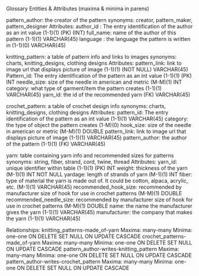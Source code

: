 Glossary
Entities & Attributes (maxima & minima in parens)

pattern_author: the creator of the pattern
  synonyms: creator, pattern_maker, pattern_designer 
  Attributes:
    author_id : The entry identification of the author as an int value (1-1)(1) (PK) (INT)
    full_name: name of the author of this pattern (1-1)(1) VARCHAR(45)
    language : the language the pattern is written in (1-1)(0) VARCHAR(45)
 
knitting_pattern: a table of pattern info and links to images 
	synonyms: charts, knitting_designs, clothing designs 
  Attributes:
    pattern_link: link to image url that displays picture of image (1-1)(1) (NOT NULL) VARCHAR(45)
    Pattern_id: The entry identification of the pattern as an int value (1-1)(1) (PK) INT
    needle_size: size of the needle in american and metric (M-M)(1) INT
    category: what type of garment/item the pattern creates (1-1)(1) VARCHAR(45)
    yarn_id: the id of the recommended yarn (FK) VARCHAR(45)
 
crochet_pattern: a table of crochet design info 
  synonyms: charts, knitting_designs, clothing designs 
  Attributes:
    pattern_id: The entry identification of the pattern as an int value (1-1)(1) VARCHAR(45) 
    category: the type of object the pattern creates (1-M)(0) 
    hook_size: size of the needle in american or metric (M-M)(1) DOUBLE
    pattern_link: link to image url that displays picture of image (1-1)(1) VARCHAR(45)
    pattern_author: the author of the pattern (1-1)(1) (FK) VARCHAR(45)
 
yarn: table containing yarn info and recommended sizes for patterns 
  synonyms: string, fiber, strand, cord, twine, thread 
  Attributes:
    yarn_id: unique identifier within table (1-1)(1) (PK) INT
    weight: thickness of the yarn (M-1)(1) INT NOT NULL
    yardage: length of strands of yarn (M-1)(1) INT
    fiber: type of material the yarn is made out of. It could be cotton, alpaca, acrylic, etc. (M-1)(1) VARCHAR(45)
    recommended_hook_size: recommended by manufacturer size of hook for use in crochet patterns (M-M)(1) DOUBLE
    recommended_needle_size: recommended by manufacturer size of hook for use in crochet patterns (M-M)(1) DOUBLE
    name: the name the manufacturer gives the yarn (1-1)(1) VARCHAR(45)
    manufacturer: the company that makes the yarn (1-1)(1) VARCHAR(45)

Relationships: 
  knitting_patterns-made_of-yarn Maxima: many-many Minima: one-one 
    ON DELETE SET NULL
    ON UPDATE CASCADE
  crochet_patterns-made_of-yarn Maxima: many-many Minima: one-one
    ON DELETE SET NULL
    ON UPDATE CASCADE
  pattern_author-writes-knitting_pattern Maxima: many-many Minima: one-one
    ON DELETE SET NULL
    ON UPDATE CASCADE
  pattern_author-writes-crochet_pattern Maxima: many-many Minima: one-one
    ON DELETE SET NULL
    ON UPDATE CASCADE

